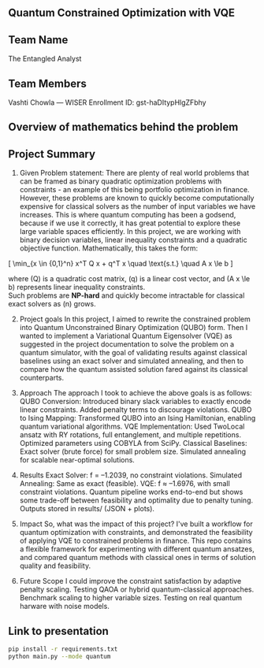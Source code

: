 ## Quantum Constrained Optimization with VQE

## Team Name
The Entangled Analyst

## Team Members
Vashti Chowla — WISER Enrollment ID: gst-haDItypHlgZFbhy

## Overview of mathematics behind the problem

## Project Summary
1. Given Problem statement:
There are plenty of real world problems that can be framed as binary quadratic optimization problems with constraints - an example of this being portfolio optimization in finance. However, these problems are known to quickly become computationally expensive for classical solvers as the number of input variables we have increases. This is where quantum computing has been a godsend, because if we use it correctly, it has great potential to explore these large variable spaces efficiently. In this project, we are working with binary decision variables, linear inequality constraints and a quadratic objective function. Mathematically, this takes the form:

\[
\min_{x \in \{0,1\}^n} x^T Q x + q^T x \quad \text{s.t.} \quad A x \le b
\]

where \(Q\) is a quadratic cost matrix, \(q\) is a linear cost vector, and \(A x \le b\) represents linear inequality constraints.  
Such problems are **NP-hard** and quickly become intractable for classical exact solvers as \(n\) grows.  

2. Project goals
In this project, I aimed to rewrite the constrained problem into Quantum Unconstrained Binary Optimization (QUBO) form. Then I wanted to implement a Variational Quantum Eigensolver (VQE) as suggested in the project documentation to solve the problem on a quantum simulator, with the goal of validating results against classical baselines using an exact solver and simulated annealing, and then to compare how the quantum assisted solution fared against its classical counterparts. 

3. Approach
The approach I took to achieve the above goals is as follows: 
QUBO Conversion:
    Introduced binary slack variables to exactly encode linear constraints.
    Added penalty terms to discourage violations.
QUBO to Ising Mapping:
    Transformed QUBO into an Ising Hamiltonian, enabling quantum variational algorithms.
VQE Implementation:
    Used TwoLocal ansatz with RY rotations, full entanglement, and multiple repetitions.
    Optimized parameters using COBYLA from SciPy.
Classical Baselines:
    Exact solver (brute force) for small problem size.
    Simulated annealing for scalable near-optimal solutions.

4. Results
Exact Solver: f = –1.2039, no constraint violations.
Simulated Annealing: Same as exact (feasible).
VQE: f ≈ –1.6976, with small constraint violations.
Quantum pipeline works end-to-end but shows some trade-off between feasibility and optimality due to penalty tuning.
Outputs stored in results/ (JSON + plots).

5. Impact
So, what was the impact of this project? I've built a workflow for quantum optimization with constraints, and demonstrated the feasibility of applying VQE to constrained problems in finance. This repo contains a flexible framework for experimenting with different quantum ansatzes, and compared quantum methods with classical ones in terms of solution quality and feasibility. 

6. Future Scope
I could improve the constraint satisfaction by adaptive penalty scaling. 
Testing QAOA or hybrid quantum-classical approaches.
Benchmark scaling to higher variable sizes. 
Testing on real quantum harware with noise models. 

## Link to presentation


```bash
pip install -r requirements.txt
python main.py --mode quantum
